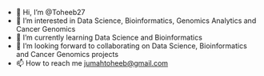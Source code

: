 - 👋 Hi, I’m @Toheeb27
- 👀 I’m interested in Data Science, Bioinformatics, Genomics Analytics and Cancer Genomics
- 🌱 I’m currently learning Data Science and Bioinformatics
- 💞️ I’m looking forward to collaborating on Data Science, Bioinformatics and Cancer Genomics projects
- 📫 How to reach me jumahtoheeb@gmail.com

<!---
Toheeb27/Toheeb27 is a ✨ special ✨ repository because its `README.md` (this file) appears on your GitHub profile.
You can click the Preview link to take a look at your changes.
--->
